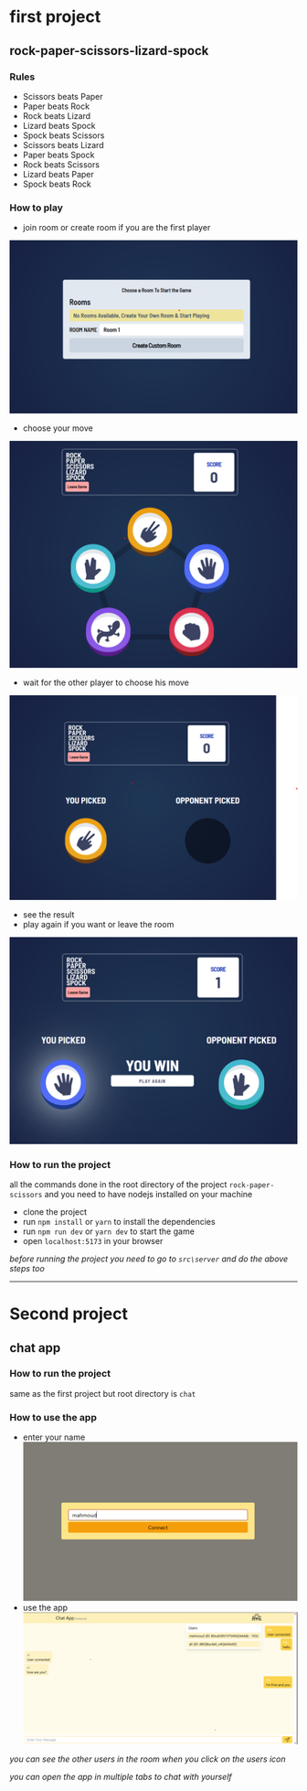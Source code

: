# first project

## rock-paper-scissors-lizard-spock

### Rules

- Scissors beats Paper
- Paper beats Rock
- Rock beats Lizard
- Lizard beats Spock
- Spock beats Scissors
- Scissors beats Lizard
- Paper beats Spock
- Rock beats Scissors
- Lizard beats Paper
- Spock beats Rock

### How to play

- join room or create room if you are the first player

![create room](./screen-shots/create_room.png)

- choose your move

![start game](./screen-shots/start_game.png)

- wait for the other player to choose his move

![wait for other player](./screen-shots/wait_for_opponent_move.png)

- see the result
- play again if you want or leave the room

![end game](./screen-shots/End_game.png)

### How to run the project

all the commands done in the root directory of the project `rock-paper-scissors` and you need to have nodejs installed on your machine

- clone the project
- run `npm install` or `yarn` to install the dependencies
- run `npm run dev` or `yarn dev` to start the game
- open `localhost:5173` in your browser

*before running the project you need to go to `src\server` and do the above steps too*

--------------------------------------------------------

# Second project

## chat app

### How to run the project

same as the first project
but root directory is `chat`

### How to use the app

- enter your name
![record user name](./screen-shots/record_username.png)
- use the app
![chat preview](./screen-shots/chat.png)

*you can see the other users in the room when you click on the users icon*

*you can open the app in multiple tabs to chat with yourself*
